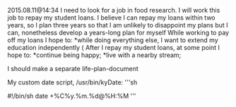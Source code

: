 2015.08.11@14:34
I need to look for a job in food research. I will work this job to repay my student loans. I believe I can repay my loans within two years, so I plan three years so that I am unlikely to disappoint my plans but I can, nonetheless develop a years-long plan for myself
While working to pay off my loans I hope to:
*while doing everything else, I want to extend my education independently (
After I repay my student loans, at some point I hope to:
*continue being happy;
*live with a nearby stream;

I should make a separate life-plan-document

My custom date script, /usr/bin/kyDate: 
'''sh

#!/bin/sh
date +%C%y.%m.%d@%H:%M
'''
